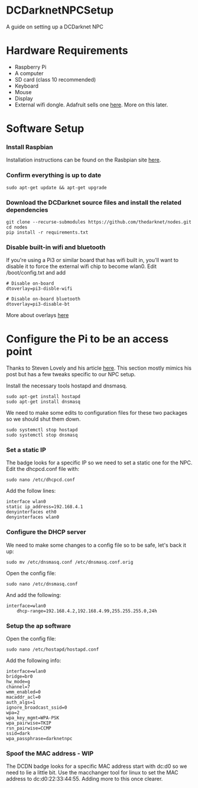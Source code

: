 # DCDarknetNPCSetup
A guide on setting up a DCDarknet NPC

# Hardware Requirements
* Raspberry Pi
* A computer
* SD card (class 10 recommended)
* Keyboard
* Mouse
* Display
* External wifi dongle. Adafruit sells one [here](https://www.adafruit.com/product/1030). More on this later.

# Software Setup

### Install Raspbian
Installation instructions can be found on the Rasbpian site [here](https://www.raspberrypi.org/documentation/installation/installing-images/README.md).

### Confirm everything is up to date
    sudo apt-get update && apt-get upgrade
    
### Download the DCDarknet source files and install the related dependencies
    git clone --recurse-submodules https://github.com/thedarknet/nodes.git
    cd nodes
    pip install -r requirements.txt

### Disable built-in wifi and bluetooth
If you're using a Pi3 or similar board that has wifi built in, you'll want to disable it to force the external wifi chip to become wlan0. Edit /boot/config.txt and add

    # Disable on-board
    dtoverlay=pi3-disble-wifi

    # Disable on-board bluetooth
    dtoverlay=pi3-disable-bt

More about overlays [here](https://github.com/raspberrypi/firmware/blob/master/boot/overlays/README)

# Configure the Pi to be an access point
Thanks to Steven Lovely and his article [here](https://thepi.io/how-to-use-your-raspberry-pi-as-a-wireless-access-point/). This section mostly mimics his post but has a few tweaks specific to our NPC setup.

Install the necessary tools hostapd and dnsmasq.

    sudo apt-get install hostapd
    sudo apt-get install dnsmasq

We need to make some edits to configuration files for these two packages so we should shut them down.

    sudo systemctl stop hostapd
    sudo systemctl stop dnsmasq

### Set a static IP
The badge looks for a specific IP so we need to set a static one for the NPC. Edit the dhcpcd.conf file with:

    sudo nano /etc/dhcpcd.conf

Add the follow lines:

    interface wlan0
    static ip_address=192.168.4.1
    denyinterfaces eth0
    denyinterfaces wlan0
    
### Configure the DHCP server
We need to make some changes to a config file so to be safe, let's back it up:

    sudo mv /etc/dnsmasq.conf /etc/dnsmasq.conf.orig

Open the config file:

    sudo nano /etc/dnsmasq.conf
    
And add the following:

    interface=wlan0
        dhcp-range=192.168.4.2,192.168.4.99,255.255.255.0,24h
        
### Setup the ap software
Open the config file:

    sudo nano /etc/hostapd/hostapd.conf
    
Add the following info:

    interface=wlan0
    bridge=br0
    hw_mode=g
    channel=7
    wmm_enabled=0
    macaddr_acl=0
    auth_algs=1
    ignore_broadcast_ssid=0
    wpa=2
    wpa_key_mgmt=WPA-PSK
    wpa_pairwise=TKIP
    rsn_pairwise=CCMP
    ssid=dark
    wpa_passphrase=darknetnpc

### Spoof the MAC address - WIP
The DCDN badge looks for a specific MAC address start with dc:d0 so we need to lie a little bit. Use the macchanger tool for linux to set the MAC address to dc:d0:22:33:44:55. Adding more to this once clearer.
